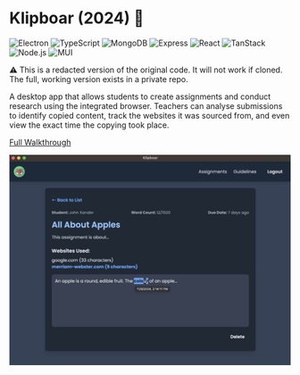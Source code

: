 # Klipboar (2024) 🐗

![Electron](https://img.shields.io/badge/Electron-%23000000.svg?style=flat&logo=electron&logoColor=white)
![TypeScript](https://img.shields.io/badge/TypeScript-%23007acc.svg?style=flat&logo=typescript&logoColor=white)
![MongoDB](https://img.shields.io/badge/MongoDB-%2347A248.svg?style=flat&logo=mongodb&logoColor=white)
![Express](https://img.shields.io/badge/Express-%23404d59.svg?style=flat&logo=express&logoColor=white)
![React](https://img.shields.io/badge/React-%2320232a.svg?style=flat&logo=react&logoColor=%2361DAFB)
![TanStack](https://img.shields.io/badge/TanStack-%233F5C7D.svg?style=flat&logo=tanstack&logoColor=white)
![Node.js](https://img.shields.io/badge/Node.js-%23339933.svg?style=flat&logo=node.js&logoColor=white)
![MUI](https://img.shields.io/badge/MUI-%230081CB.svg?style=flat&logo=material-ui&logoColor=white)

⚠️ This is a redacted version of the original code. It will not work if cloned. The full, working version exists in a private repo.

A desktop app that allows students to create assignments and conduct research using the integrated browser. Teachers can analyse submissions to identify copied content, track the websites it was sourced from, and even view the exact time the copying took place.

[Full Walkthrough](https://johnxander.vercel.app)

![Klipboar Main Image](https://raw.githubusercontent.com/JohnXander/project-cube/main/src/assets/klipboar/klipboarMain.jpg)
